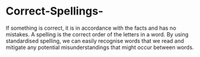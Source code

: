 # Correct-Spellings-
If something is correct, it is in accordance with the facts and has no mistakes. A spelling is the correct order of the letters in a word. By using standardised spelling, we can easily recognise words that we read and mitigate any potential misunderstandings that might occur between words.
